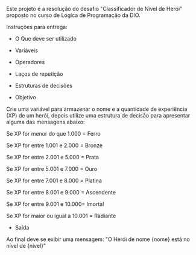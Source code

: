Este projeto é a resolução do desafio "Classificador de Nìvel de Herói" proposto no curso de Lógica de Programação da DIO.

Instruções para entrega: 

 - O Que deve ser utilizado

- Variáveis
- Operadores
- Laços de repetição
- Estruturas de decisões

- Objetivo

Crie uma variável para armazenar o nome e a quantidade de experiência (XP) de um herói, depois utilize uma estrutura de decisão para apresentar alguma das mensagens abaixo:

Se XP for menor do que 1.000 = Ferro

Se XP for entre 1.001 e 2.000 = Bronze

Se XP for entre 2.001 e 5.000 = Prata

Se XP for entre 5.001 e 7.000 = Ouro

Se XP for entre 7.001 e 8.000 = Platina

Se XP for entre 8.001 e 9.000 = Ascendente

Se XP for entre 9.001 e 10.000= Imortal

Se XP for maior ou igual a 10.001 = Radiante

- Saída

Ao final deve se exibir uma mensagem:
"O Herói de nome {nome} está no nível de {nivel}"